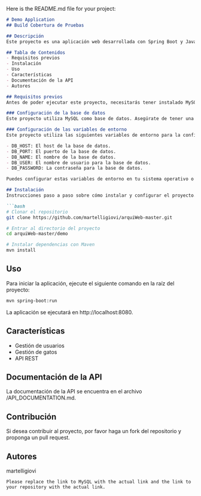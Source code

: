 Here is the README.md file for your project:

```markdown
# Demo Application
## Build Cobertura de Pruebas

## Descripción
Este proyecto es una aplicación web desarrollada con Spring Boot y Java, fue creada para una materia de la facultad la cual tenia la consigna de crear una web app con 2 cruds con sus test y con su capa de vista. Proporciona una API REST para gestionar usuarios y gatos.

## Tabla de Contenidos
- Requisitos previos
- Instalación
- Uso
- Características
- Documentación de la API
- Autores

## Requisitos previos
Antes de poder ejecutar este proyecto, necesitarás tener instalado MySQL y configurar algunas variables de entorno.

### Configuración de la base de datos
Este proyecto utiliza MySQL como base de datos. Asegúrate de tener una instancia de MySQL en ejecución. Puedes descargar MySQL desde [aquí](https://dev.mysql.com/downloads/).

### Configuración de las variables de entorno
Este proyecto utiliza las siguientes variables de entorno para la configuración de la base de datos:

- DB_HOST: El host de la base de datos.
- DB_PORT: El puerto de la base de datos.
- DB_NAME: El nombre de la base de datos.
- DB_USER: El nombre de usuario para la base de datos.
- DB_PASSWORD: La contraseña para la base de datos.

Puedes configurar estas variables de entorno en tu sistema operativo o en tu IDE. En IntelliJ IDEA, puedes hacerlo en la configuración de la ejecución de la aplicación, en la sección de "Variables de entorno".

## Instalación
Instrucciones paso a paso sobre cómo instalar y configurar el proyecto.

```bash
# Clonar el repositorio
git clone https://github.com/martelligiovi/arquiWeb-master.git

# Entrar al directorio del proyecto
cd arquiWeb-master/demo

# Instalar dependencias con Maven
mvn install
```

## Uso
Para iniciar la aplicación, ejecute el siguiente comando en la raíz del proyecto:

```bash
mvn spring-boot:run
```
La aplicación se ejecutará en http://localhost:8080.

## Características
- Gestión de usuarios
- Gestión de gatos
- API REST

## Documentación de la API
La documentación de la API se encuentra en el archivo /API_DOCUMENTATION.md.

## Contribución
Si desea contribuir al proyecto, por favor haga un fork del repositorio y proponga un pull request.

## Autores
martelligiovi
```
Please replace the link to MySQL with the actual link and the link to your repository with the actual link.
